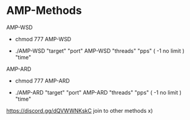 # AMP-Methods

AMP-WSD

- chmod 777 AMP-WSD

- ./AMP-WSD  "target" "port" AMP-WSD "threads"  "pps" ( -1 no limit ) "time"


AMP-ARD


- chmod 777 AMP-ARD 

- ./AMP-ARD "target" "port" AMP-ARD "threads" "pps" ( -1 no limit ) "time"



https://discord.gg/dQVWWNKskC join to other methods x)
